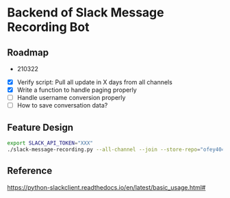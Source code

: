 Backend of Slack Message Recording Bot
======================================


## Roadmap

- 210322
- [x] Verify script: Pull all update in X days from all channels
- [x] Write a function to handle paging properly
- [ ] Handle username conversion properly
- [ ] How to save conversation data?

## Feature Design

```bash
export SLACK_API_TOKEN="XXX"
./slack-message-recording.py --all-channel --join --store-repo="ofey404/slack-recording-repo.git"
```

## Reference
https://python-slackclient.readthedocs.io/en/latest/basic_usage.html#
